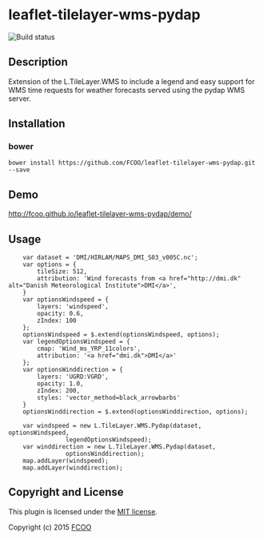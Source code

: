 # leaflet-tilelayer-wms-pydap
![Build status](https://travis-ci.org/FCOO/leaflet-tilelayer-wms-pydap.svg "Build status")

## Description
Extension of the L.TileLayer.WMS to include a legend and easy support for WMS time requests for weather forecasts served using the pydap WMS server.

## Installation
### bower
`bower install https://github.com/FCOO/leaflet-tilelayer-wms-pydap.git --save`

## Demo
http://fcoo.github.io/leaflet-tilelayer-wms-pydap/demo/ 

## Usage

        var dataset = 'DMI/HIRLAM/MAPS_DMI_S03_v005C.nc';
        var options = {
            tileSize: 512,
            attribution: 'Wind forecasts from <a href="http://dmi.dk" alt="Danish Meteorological Institute">DMI</a>',
        }
        var optionsWindspeed = {
            layers: 'windspeed',
            opacity: 0.6,
            zIndex: 100
        };
        optionsWindspeed = $.extend(optionsWindspeed, options);
        var legendOptionsWindspeed = {
            cmap: 'Wind_ms_YRP_11colors',
            attribution: '<a href="dmi.dk">DMI</a>'
        };
        var optionsWinddirection = {
            layers: 'UGRD:VGRD',
            opacity: 1.0,
            zIndex: 200,
            styles: 'vector_method=black_arrowbarbs'
        }
        optionsWinddirection = $.extend(optionsWinddirection, options);

        var windspeed = new L.TileLayer.WMS.Pydap(dataset, optionsWindspeed, 
                    legendOptionsWindspeed);
        var winddirection = new L.TileLayer.WMS.Pydap(dataset,
                    optionsWinddirection);
        map.addLayer(windspeed);
        map.addLayer(winddirection);

## Copyright and License
This plugin is licensed under the [MIT license](https://github.com/FCOO/leaflet-tilelayer-wms-pydap/LICENSE).

Copyright (c) 2015 [FCOO](https://github.com/FCOO)

